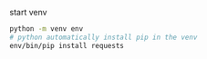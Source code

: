 start venv
```bash
python -m venv env
# python automatically install pip in the venv
env/bin/pip install requests
```

